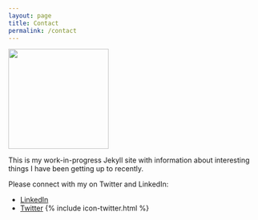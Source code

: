 ```yaml
---
layout: page
title: Contact
permalink: /contact
---
```


<img src="../static/JBC_photo.jpg" width="200">  

This is my work-in-progress Jekyll site with information about interesting things I have been getting up to recently. 

Please connect with my on Twitter and LinkedIn:

 - [LinkedIn](https://www.linkedin.com/in/brian-caffey-06b22a18)
 - [Twitter](https://twitter.com/jamesbrianc) {% include icon-twitter.html %}

